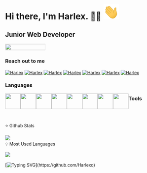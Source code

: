 ###

<h1>Hi there, I'm Harlex. 🖤🤍 <a href="https://github.com/Harlexq/"> </a> <img
        src="https://raw.githubusercontent.com/ABSphreak/ABSphreak/master/gifs/Hi.gif" width="50px"></h1>

## Junior Web Developer

<img src="https://komarev.com/ghpvc/?username=Harlexq&style=plastic" width="130" height="20" />


### Reach out to me


<a href="" rel="nofollow"><img align="center" src="https://i.hizliresim.com/799wlc3.png" alt="Harlex" height="50" width="50"></img></a>
<a href="" rel="nofollow"><img align="center" src="https://i.hizliresim.com/t01k7z4.png" alt="Harlex" height="50" width="50"></img></a>
<a href="" rel="nofollow"><img align="center" src="https://i.hizliresim.com/rxs7zsx.png" alt="Harlex" height="50" width="50"></img></a>
<a href="" rel="nofollow"><img align="center" src="https://i.hizliresim.com/iq2ug97.png" alt="Harlex" height="50" width="50"></img></a>
<a href="" rel="nofollow"><img align="center" src="https://i.hizliresim.com/ounk7i9.png" alt="Harlex" height="50" width="50"></img></a>
<a href="" rel="nofollow"><img align="center" src="https://i.hizliresim.com/jac7b8c.png" alt="Harlex" height="50" width="50"></img></a>
<a href="" rel="nofollow"><img align="center" src="https://i.hizliresim.com/fyu9muo.png" alt="Harlex" height="50" width="50"></img></a>

### Languages
<img src="https://i.hizliresim.com/oyqyxph.png" width="50" height="50" align="left">
<img src="https://i.hizliresim.com/6txxiec.png" width="50" height="50" align="left">
<img src="https://i.hizliresim.com/cgvs30a.png" width="50" height="50" align="left">
<img src="https://i.hizliresim.com/lvcwbjl.png" width="50" height="50" align="left">
<img src="https://i.hizliresim.com/qtlll1p.png" width="50" height="50" align="left">
<img src="https://i.hizliresim.com/pnxue5c.png" width="50" height="50" align="left">
<img src="https://i.hizliresim.com/tpcv6v4.png" width="50" height="50" align="left">
<img src="https://i.hizliresim.com/mmxv27z.png" width="50" height="50" align="left">


### Tools



<br />
<br />
<br />

<detalis>
    <summary>⭐ Github Stats</summary>
    <br />
    <img src="https://github-readme-stats.vercel.app/api?username=Harlexq&theme=radical" width=500>
</detalis>


<detalis>
    <summary>💡 Most Used Languages</summary>
    <br />
    <img src="https://github-readme-stats.vercel.app/api/top-langs/?username=Harlexq&layout=compact" width=500>
</detalis>

[![Typing
SVG](https://readme-typing-svg.herokuapp.com/?lines=Burası+Harlex%27in+Profili+Hoşgeldin!!&center=true&color="aaaa")](https://github.com/Harlexq)
<div align="center">
